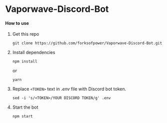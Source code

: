 # Vaporwave-Discord-Bot

#### How to use

1. Get this repo
    ```
    git clone https://github.com/forksofpower/Vaporwave-Discord-Bot.git
    ```
2. Install dependencies
    ```
    npm install 
    ```
    or
    ```
    yarn 
    ```
3. Replace `<TOKEN>` text in *.env* file with Discord bot token.
    ```
    sed -i 's/<TOKEN>/YOUR DISCORD TOKEN/g' .env 
    ```
4. Start the bot
    ```
    npm start 
    ```